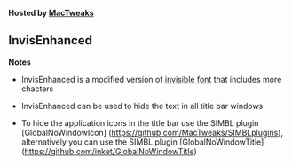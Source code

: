 **Hosted by [MacTweaks](http://www.mactweaks.net)**

## InvisEnhanced

**Notes**

* InvisEnhanced is a modified version of [invisible font](http://www.angelfire.com/pr/pgpf/if.html) that includes more chacters

* InvisEnhanced can be used to hide the text in all title bar windows
 
* To hide the application icons in the title bar use the SIMBL plugin [GlobalNoWindowIcon] (https://github.com/MacTweaks/SIMBLplugins), alternatively you can use the SIMBL plugin [GlobalNoWindowTitle] (https://github.com/inket/GlobalNoWindowTitle) 

